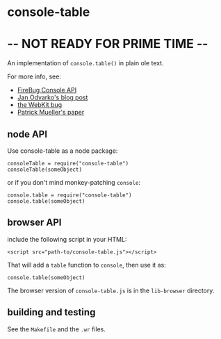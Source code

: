 <!-- Licensed under the Apache License, Version 2.0. See footer for details -->

console-table
=============

-- NOT READY FOR PRIME TIME --
==============================

An implementation of `console.table()` in plain ole text.

For more info, see:

* [FireBug Console API](http://getfirebug.com/wiki/index.php/Console_API#console.table.28data.5B.2C_columns.5D.29)
* [Jan Odvarko's blog post](http://www.softwareishard.com/blog/firebug/tabular-logs-in-firebug/)
* [the WebKit bug](https://bugs.webkit.org/show_bug.cgi?id=38664)
* [Patrick Mueller's paper](http://muellerware.org/papers/console-table.html)

node API
--------

Use console-table as a node package:

    consoleTable = require("console-table")
    consoleTable(someObject)
    
or if you don't mind monkey-patching `console`:

    console.table = require("console-table")
    console.table(someObject)

browser API
-----------

include the following script in your HTML:

    <script src="path-to/console-table.js"></script>
    
That will add a `table` function to `console`, then use it as:

    console.table(someObject)

The browser version of `console-table.js` is in the `lib-browser`
directory.

building and testing
--------------------

See the `Makefile` and the `.wr` files.

<!--
#-------------------------------------------------------------------------------
# Copyright 2012 Patrick Mueller
# 
# Licensed under the Apache License, Version 2.0 (the "License");
# you may not use this file except in compliance with the License.
# You may obtain a copy of the License at
# 
#    http://www.apache.org/licenses/LICENSE-2.0
# 
# Unless required by applicable law or agreed to in writing, software
# distributed under the License is distributed on an "AS IS" BASIS,
# WITHOUT WARRANTIES OR CONDITIONS OF ANY KIND, either express or implied.
# See the License for the specific language governing permissions and
# limitations under the License.
#-------------------------------------------------------------------------------
-->
